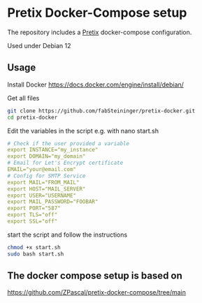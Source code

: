 # Pretix Docker-Compose setup
The repository includes a [Pretix](https://pretix.eu/about/de/) docker-compose configuration.

Used under Debian 12

## Usage

Install Docker
https://docs.docker.com/engine/install/debian/

Get all files
```bash
git clone https://github.com/fabSteininger/pretix-docker.git
cd pretix-docker
```

Edit the variables in the script e.g. with nano start.sh
```yaml
# Check if the user provided a variable
export INSTANCE="my_instance"
export DOMAIN="my_domain"
# Email for Let's Encrypt certificate
EMAIL="your@email.com"
# Config for SMTP Service
export MAIL="FROM_MAIL"
export HOST="MAIL_SERVER"
export USER="USERNAME"
export MAIL_PASSWORD="FOOBAR"
export PORT="587"
export TLS="off"
export SSL="off"
```

start the script and follow the instructions
```bash
chmod +x start.sh
sudo bash start.sh
```

## The docker compose setup is based on
https://github.com/ZPascal/pretix-docker-compose/tree/main
